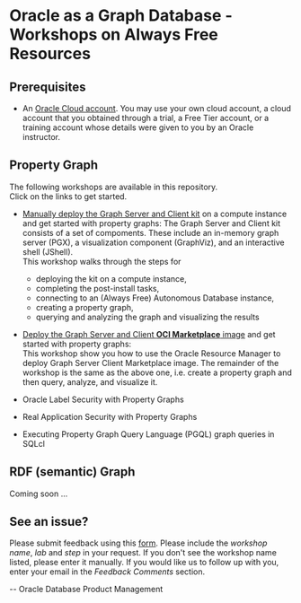# Oracle as a Graph Database - Workshops on Always Free Resources

## Prerequisites

* An <a href="https://www.oracle.com/cloud/free/" target="\_blank">Oracle Cloud account</a>. You may use your own cloud account, a cloud account that you obtained through a trial, a Free Tier account, or a training account whose details were given to you by an Oracle instructor.

## Property Graph 

The following workshops are available in this repository.  
Click on the links to get started.

- [Manually deploy the Graph Server and Client kit](https://oracle.github.io/learning-library/data-management-library/database/graph/graph-server-client/manually-deploy-and-use-on-compute/workshops/freetier/) on a compute instance and get started with property graphs:
  The Graph Server and Client kit consists of a set of compoments. These include an in-memory graph server (PGX), a visualization component (GraphViz), and an interactive shell (JShell).  
  This workshop walks through the steps for 
    - deploying the kit on a compute instance,
    - completing the post-install tasks,
    - connecting to an (Always Free) Autonomous Database instance,
    - creating a property graph,
    - querying and analyzing the graph and visualizing the results
- [Deploy the Graph Server and Client **OCI Marketplace** image](https://oracle.github.io/learning-library/data-management-library/database/graph/graph-server-client/deploy-oci-marketplace-image/workshops/freetier/) and get started with property graphs:  
  This workshop show you how to use the Oracle Resource Manager to deploy Graph Server Client Marketplace image. The remainder of the workshop is the same as the above one, i.e. create a property graph and then query, analyze, and visualize it.

- Oracle Label Security with Property Graphs
- Real Application Security with Property Graphs
- Executing Property Graph Query Language (PGQL) graph queries in SQLcl

## RDF (semantic) Graph

Coming soon ...

## See an issue?
Please submit feedback using this [form](https://apexapps.oracle.com/pls/apex/f?p=133:1:::::P1_FEEDBACK:1). Please include the *workshop name*, *lab* and *step* in your request.  If you don't see the workshop name listed, please enter it manually. If you would like us to follow up with you, enter your email in the *Feedback Comments* section.

-- Oracle Database Product Management
